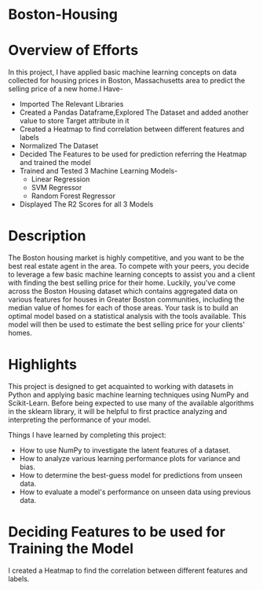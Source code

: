 # Boston-Housing
# Overview of Efforts
In this project, I have applied basic machine learning concepts on data collected for housing prices in Boston, Massachusetts area to predict the selling price of a new home.I Have-
* Imported The Relevant Libraries
* Created a Pandas Dataframe,Explored The Dataset and added another value to store Target attribute in it
* Created a Heatmap to find correlation between different features and labels
* Normalized The Dataset
* Decided The Features to be used for prediction referring the Heatmap and trained the model
* Trained and Tested 3 Machine Learning Models-
  * Linear Regression
  * SVM Regressor
  * Random Forest Regressor
* Displayed The R2 Scores for all 3 Models
# Description
The Boston housing market is highly competitive, and you want to be the best real estate agent in the area. To compete with your peers, you decide to leverage a few basic machine learning concepts to assist you and a client with finding the best selling price for their home. Luckily, you've come across the Boston Housing dataset which contains aggregated data on various features for houses in Greater Boston communities, including the median value of homes for each of those areas. Your task is to build an optimal model based on a statistical analysis with the tools available. This model will then be used to estimate the best selling price for your clients' homes.
# Highlights
This project is designed to get acquainted to working with datasets in Python and applying basic machine learning techniques using NumPy and Scikit-Learn. Before being expected to use many of the available algorithms in the sklearn library, it will be helpful to first practice analyzing and interpreting the performance of your model.

Things I have learned by completing this project:

* How to use NumPy to investigate the latent features of a dataset.
* How to analyze various learning performance plots for variance and bias.
* How to determine the best-guess model for predictions from unseen data.
* How to evaluate a model's performance on unseen data using previous data.
# Deciding Features to be used for Training the Model
I created a Heatmap to find the correlation between different features and labels.
